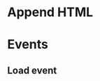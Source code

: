# Append HTML 

 <script type="application/javascript">
        window.tiledesk = { "settings" : 
            {
                projectid: "5ad5bd52c975820014ba900a",
                poweredBy:"Andrea Leo"
            }
        };
        var tl = document.createElement('script');tl.async=false;tl.setAttribute('src','./tiledesk.js');document.body.appendChild(tl);
</script>

# Events

## Load event

<script type="application/javascript">
             var mywidget = document.getElementById("mywidget");
             mywidget.addEventListener('loadparams', e => console.log("ciao ",e));
            //  window.tiledesk.on('loadparams', e => console.log("ciao ",e));
</script>


 
 
 
 
 <!-- <script type="application/javascript">
           document.addEventListener('DOMContentLoaded', function() {
            console.log("DOMContentLoaded ");
                var mywidget = document.getElementById("mywidget");
                mywidget.addEventListener('loadparams', e => console.log("ciao "+ e));

            }, false);
           

            // window.tiledesk = {};
            // window.tiledesk.on("loadparams", function(e) {
            //     console.log("ciao", e);
            // });
        </script> -->



